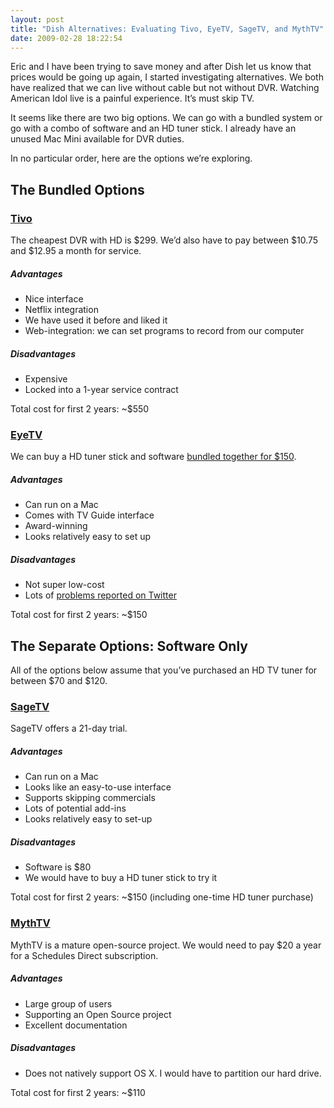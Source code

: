 ```yaml
---
layout: post
title: "Dish Alternatives: Evaluating Tivo, EyeTV, SageTV, and MythTV"
date: 2009-02-28 18:22:54
---
```


Eric and I have been trying to save money and after Dish let us know that prices would be going up again, I started investigating alternatives. We both have realized that we can live without cable but not without DVR. Watching American Idol live is a painful experience. It’s must skip TV. 

It seems like there are two big options. We can go with a bundled system or go with a combo of software and an HD tuner stick. I already have an unused Mac Mini available for DVR duties. 

In no particular order, here are the options we’re exploring. 

<h2 id="the_bundled_options">
  The Bundled Options
</h2>

<h3 id="tivo">
  <a href="www.tivo.com">Tivo</a>
</h3>

The cheapest DVR with HD is $299. We’d also have to pay between $10.75 and $12.95 a month for service. 

<h5 id="advantages">
  Advantages
</h5>

*   Nice interface
*   Netflix integration
*   We have used it before and liked it
*   Web-integration: we can set programs to record from our computer

<h5 id="disadvantages">
  Disadvantages
</h5>

*   Expensive
*   Locked into a 1-year service contract

Total cost for first 2 years: ~$550

<h3 id="eyetv">
  <a href="http://www.elgato.com/elgato/">EyeTV</a>
</h3>

We can buy a HD tuner stick and software [bundled together for $150][1]. 

 [1]: http://www.elgato.com/elgato/na/mainmenu/products/hybrid09/product1.en.html

<h5 id="advantages">
  Advantages
</h5>

*   Can run on a Mac
*   Comes with TV Guide interface
*   Award-winning
*   Looks relatively easy to set up

<h5 id="disadvantages">
  Disadvantages
</h5>

*   Not super low-cost
*   Lots of [problems reported on Twitter][2]

 [2]: http://search.twitter.com/search?max_id=1263530439&page=2&q=eyetv

Total cost for first 2 years: ~$150

<h2 id="the_separate_options_software_only">
  The Separate Options: Software Only
</h2>

All of the options below assume that you’ve purchased an HD TV tuner for between $70 and $120. 

<h3 id="sagetv">
  <a href="http://www.sagetv.com/">SageTV</a>
</h3>

SageTV offers a 21-day trial.

<h5 id="advantages">
  Advantages
</h5>

*   Can run on a Mac
*   Looks like an easy-to-use interface
*   Supports skipping commercials
*   Lots of potential add-ins
*   Looks relatively easy to set-up

<h5 id="disadvantages">
  Disadvantages
</h5>

*   Software is $80
*   We would have to buy a HD tuner stick to try it

Total cost for first 2 years: ~$150 (including one-time HD tuner purchase)

<h3 id="mythtv">
  <a href="http://www.mythtv.org/">MythTV</a>
</h3>

MythTV is a mature open-source project. We would need to pay $20 a year for a Schedules Direct subscription.

<h5 id="advantages">
  Advantages
</h5>

*   Large group of users
*   Supporting an Open Source project
*   Excellent documentation

<h5 id="disadvantages">
  Disadvantages
</h5>

*   Does not natively support OS X. I would have to partition our hard drive. 

Total cost for first 2 years: ~$110